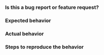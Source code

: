 ### Is this a bug report or feature request?

### Expected behavior

### Actual behavior

### Steps to reproduce the behavior